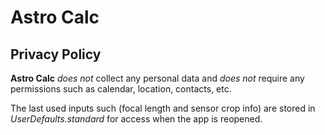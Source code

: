 # Astro Calc
## Privacy Policy

**Astro Calc** *does not* collect any personal data and *does not* require any permissions such as calendar, location, contacts, etc.

The last used inputs such (focal length and sensor crop info) are stored in *UserDefaults.standard* for access when the app is reopened.
